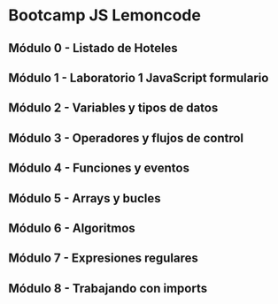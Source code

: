 # Bootcamp JS Lemoncode

## Módulo 0 - Listado de Hoteles

## Módulo 1 - Laboratorio 1 JavaScript formulario

## Módulo 2 - Variables y tipos de datos

## Módulo 3 - Operadores y flujos de control

## Módulo 4 - Funciones y eventos

## Módulo 5 - Arrays y bucles

## Módulo 6 - Algoritmos

## Módulo 7 - Expresiones regulares

## Módulo 8 - Trabajando con imports
